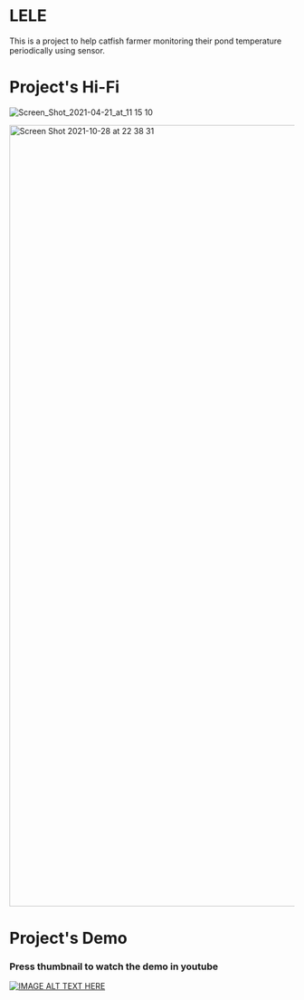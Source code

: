 # LELE
This is a project to help catfish farmer monitoring their pond temperature periodically using sensor.

# Project's Hi-Fi
![Screen_Shot_2021-04-21_at_11 15 10](https://user-images.githubusercontent.com/41385867/139289001-a2dea02b-05d1-43d6-9778-3cd5b4678746.png)

<img width="1379" alt="Screen Shot 2021-10-28 at 22 38 31" src="https://user-images.githubusercontent.com/41385867/139289512-248151e2-bd22-4918-857d-23755dfdd62d.png">

# Project's Demo
### Press thumbnail to watch the demo in youtube
[![IMAGE ALT TEXT HERE](https://img.youtube.com/vi/PJwMFyLuz_0/0.jpg)](https://www.youtube.com/watch?v=PJwMFyLuz_0)
